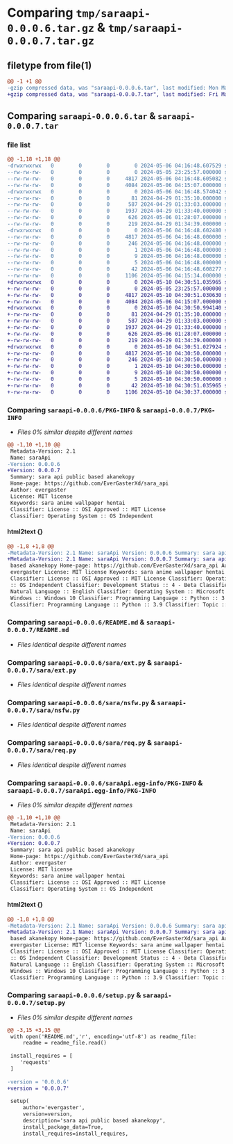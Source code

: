 # Comparing `tmp/saraapi-0.0.0.6.tar.gz` & `tmp/saraapi-0.0.0.7.tar.gz`

## filetype from file(1)

```diff
@@ -1 +1 @@
-gzip compressed data, was "saraapi-0.0.0.6.tar", last modified: Mon May  6 04:16:48 2024, max compression
+gzip compressed data, was "saraapi-0.0.0.7.tar", last modified: Fri May 10 04:30:51 2024, max compression
```

## Comparing `saraapi-0.0.0.6.tar` & `saraapi-0.0.0.7.tar`

### file list

```diff
@@ -1,18 +1,18 @@
-drwxrwxrwx   0        0        0        0 2024-05-06 04:16:48.607529 saraapi-0.0.0.6/
--rw-rw-rw-   0        0        0        0 2024-05-05 23:25:57.000000 saraapi-0.0.0.6/LICENSE
--rw-rw-rw-   0        0        0     4817 2024-05-06 04:16:48.605082 saraapi-0.0.0.6/PKG-INFO
--rw-rw-rw-   0        0        0     4084 2024-05-06 04:15:07.000000 saraapi-0.0.0.6/README.md
-drwxrwxrwx   0        0        0        0 2024-05-06 04:16:48.574042 saraapi-0.0.0.6/sara/
--rw-rw-rw-   0        0        0       81 2024-04-29 01:35:10.000000 saraapi-0.0.0.6/sara/__init__.py
--rw-rw-rw-   0        0        0      587 2024-04-29 01:33:03.000000 saraapi-0.0.0.6/sara/ext.py
--rw-rw-rw-   0        0        0     1937 2024-04-29 01:33:40.000000 saraapi-0.0.0.6/sara/nsfw.py
--rw-rw-rw-   0        0        0      626 2024-05-06 01:28:07.000000 saraapi-0.0.0.6/sara/req.py
--rw-rw-rw-   0        0        0      219 2024-04-29 01:34:39.000000 saraapi-0.0.0.6/sara/sfw.py
-drwxrwxrwx   0        0        0        0 2024-05-06 04:16:48.602480 saraapi-0.0.0.6/saraApi.egg-info/
--rw-rw-rw-   0        0        0     4817 2024-05-06 04:16:48.000000 saraapi-0.0.0.6/saraApi.egg-info/PKG-INFO
--rw-rw-rw-   0        0        0      246 2024-05-06 04:16:48.000000 saraapi-0.0.0.6/saraApi.egg-info/SOURCES.txt
--rw-rw-rw-   0        0        0        1 2024-05-06 04:16:48.000000 saraapi-0.0.0.6/saraApi.egg-info/dependency_links.txt
--rw-rw-rw-   0        0        0        9 2024-05-06 04:16:48.000000 saraapi-0.0.0.6/saraApi.egg-info/requires.txt
--rw-rw-rw-   0        0        0        5 2024-05-06 04:16:48.000000 saraapi-0.0.0.6/saraApi.egg-info/top_level.txt
--rw-rw-rw-   0        0        0       42 2024-05-06 04:16:48.608277 saraapi-0.0.0.6/setup.cfg
--rw-rw-rw-   0        0        0     1106 2024-05-06 04:15:34.000000 saraapi-0.0.0.6/setup.py
+drwxrwxrwx   0        0        0        0 2024-05-10 04:30:51.035965 saraapi-0.0.0.7/
+-rw-rw-rw-   0        0        0        0 2024-05-05 23:25:57.000000 saraapi-0.0.0.7/LICENSE
+-rw-rw-rw-   0        0        0     4817 2024-05-10 04:30:51.030630 saraapi-0.0.0.7/PKG-INFO
+-rw-rw-rw-   0        0        0     4084 2024-05-06 04:15:07.000000 saraapi-0.0.0.7/README.md
+drwxrwxrwx   0        0        0        0 2024-05-10 04:30:50.994140 saraapi-0.0.0.7/sara/
+-rw-rw-rw-   0        0        0       81 2024-04-29 01:35:10.000000 saraapi-0.0.0.7/sara/__init__.py
+-rw-rw-rw-   0        0        0      587 2024-04-29 01:33:03.000000 saraapi-0.0.0.7/sara/ext.py
+-rw-rw-rw-   0        0        0     1937 2024-04-29 01:33:40.000000 saraapi-0.0.0.7/sara/nsfw.py
+-rw-rw-rw-   0        0        0      626 2024-05-06 01:28:07.000000 saraapi-0.0.0.7/sara/req.py
+-rw-rw-rw-   0        0        0      219 2024-04-29 01:34:39.000000 saraapi-0.0.0.7/sara/sfw.py
+drwxrwxrwx   0        0        0        0 2024-05-10 04:30:51.027924 saraapi-0.0.0.7/saraApi.egg-info/
+-rw-rw-rw-   0        0        0     4817 2024-05-10 04:30:50.000000 saraapi-0.0.0.7/saraApi.egg-info/PKG-INFO
+-rw-rw-rw-   0        0        0      246 2024-05-10 04:30:50.000000 saraapi-0.0.0.7/saraApi.egg-info/SOURCES.txt
+-rw-rw-rw-   0        0        0        1 2024-05-10 04:30:50.000000 saraapi-0.0.0.7/saraApi.egg-info/dependency_links.txt
+-rw-rw-rw-   0        0        0        9 2024-05-10 04:30:50.000000 saraapi-0.0.0.7/saraApi.egg-info/requires.txt
+-rw-rw-rw-   0        0        0        5 2024-05-10 04:30:50.000000 saraapi-0.0.0.7/saraApi.egg-info/top_level.txt
+-rw-rw-rw-   0        0        0       42 2024-05-10 04:30:51.035965 saraapi-0.0.0.7/setup.cfg
+-rw-rw-rw-   0        0        0     1106 2024-05-10 04:30:37.000000 saraapi-0.0.0.7/setup.py
```

### Comparing `saraapi-0.0.0.6/PKG-INFO` & `saraapi-0.0.0.7/PKG-INFO`

 * *Files 0% similar despite different names*

```diff
@@ -1,10 +1,10 @@
 Metadata-Version: 2.1
 Name: saraApi
-Version: 0.0.0.6
+Version: 0.0.0.7
 Summary: sara api public based akanekopy
 Home-page: https://github.com/EverGasterXd/sara_api
 Author: evergaster
 License: MIT license
 Keywords: sara anime wallpaper hentai
 Classifier: License :: OSI Approved :: MIT License
 Classifier: Operating System :: OS Independent
```

#### html2text {}

```diff
@@ -1,8 +1,8 @@
-Metadata-Version: 2.1 Name: saraApi Version: 0.0.0.6 Summary: sara api public
+Metadata-Version: 2.1 Name: saraApi Version: 0.0.0.7 Summary: sara api public
 based akanekopy Home-page: https://github.com/EverGasterXd/sara_api Author:
 evergaster License: MIT license Keywords: sara anime wallpaper hentai
 Classifier: License :: OSI Approved :: MIT License Classifier: Operating System
 :: OS Independent Classifier: Development Status :: 4 - Beta Classifier:
 Natural Language :: English Classifier: Operating System :: Microsoft ::
 Windows :: Windows 10 Classifier: Programming Language :: Python :: 3
 Classifier: Programming Language :: Python :: 3.9 Classifier: Topic :: Internet
```

### Comparing `saraapi-0.0.0.6/README.md` & `saraapi-0.0.0.7/README.md`

 * *Files identical despite different names*

### Comparing `saraapi-0.0.0.6/sara/ext.py` & `saraapi-0.0.0.7/sara/ext.py`

 * *Files identical despite different names*

### Comparing `saraapi-0.0.0.6/sara/nsfw.py` & `saraapi-0.0.0.7/sara/nsfw.py`

 * *Files identical despite different names*

### Comparing `saraapi-0.0.0.6/sara/req.py` & `saraapi-0.0.0.7/sara/req.py`

 * *Files identical despite different names*

### Comparing `saraapi-0.0.0.6/saraApi.egg-info/PKG-INFO` & `saraapi-0.0.0.7/saraApi.egg-info/PKG-INFO`

 * *Files 0% similar despite different names*

```diff
@@ -1,10 +1,10 @@
 Metadata-Version: 2.1
 Name: saraApi
-Version: 0.0.0.6
+Version: 0.0.0.7
 Summary: sara api public based akanekopy
 Home-page: https://github.com/EverGasterXd/sara_api
 Author: evergaster
 License: MIT license
 Keywords: sara anime wallpaper hentai
 Classifier: License :: OSI Approved :: MIT License
 Classifier: Operating System :: OS Independent
```

#### html2text {}

```diff
@@ -1,8 +1,8 @@
-Metadata-Version: 2.1 Name: saraApi Version: 0.0.0.6 Summary: sara api public
+Metadata-Version: 2.1 Name: saraApi Version: 0.0.0.7 Summary: sara api public
 based akanekopy Home-page: https://github.com/EverGasterXd/sara_api Author:
 evergaster License: MIT license Keywords: sara anime wallpaper hentai
 Classifier: License :: OSI Approved :: MIT License Classifier: Operating System
 :: OS Independent Classifier: Development Status :: 4 - Beta Classifier:
 Natural Language :: English Classifier: Operating System :: Microsoft ::
 Windows :: Windows 10 Classifier: Programming Language :: Python :: 3
 Classifier: Programming Language :: Python :: 3.9 Classifier: Topic :: Internet
```

### Comparing `saraapi-0.0.0.6/setup.py` & `saraapi-0.0.0.7/setup.py`

 * *Files 0% similar despite different names*

```diff
@@ -3,15 +3,15 @@
 with open('README.md','r', encoding='utf-8') as readme_file:
     readme = readme_file.read()
 
 install_requires = [
 	'requests'
 ]
 
-version = '0.0.0.6'
+version = '0.0.0.7'
 
 setup(
     author='evergaster',
     version=version,
     description='sara api public based akanekopy',
     install_package_data=True,
     install_requires=install_requires,
```

